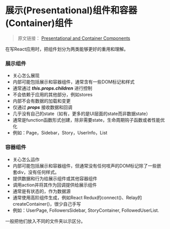 # 展示(Presentational)组件和容器(Container)组件

> 原文链接： [Presentational and Container Components](https://medium.com/@dan_abramov/smart-and-dumb-components-7ca2f9a7c7d0)

在写React应用时，把组件划分为两类能够更好的重用和理解。

### 展示组件
- 关心怎么展现
- 内部可能包括展示和容器组件，通常含有一些DOM标记和样式
- 通常通过 ***this.props.children*** 进行控制
- 不会依赖于应用的其他部分，例如stores
- 内部不会有数据的加载和变更
- 仅通过 ***props*** 接收数据和回调
- 几乎没有自己的state（如有，更多的是UI层面的state而非数据state）
- 通常是function函数形式创建，除非需要state，生命周期钩子函数或者性能优化
- 例如：Page，Sidebar，Story，UserInfo，List


### 容器组件
- 关心怎么运作
- 内部可能包括展示和容器组件，但通常没有任何吱声的DOM标记除了一些嵌套div，没有任何样式。
- 提供数据和行为给展示组件或其他容器组件
- 调用action并将其作为回调提供给展示组件
- 通常是有状态的，作为数据源
- 通常使用高阶组件生成，例如React Redux的connect()、Relay的createContainer()，很少自己手写
- 例如：UserPage, FollowersSidebar, StoryContainer, FollowedUserList.


一般把他们放入不同的文件夹以示区分。